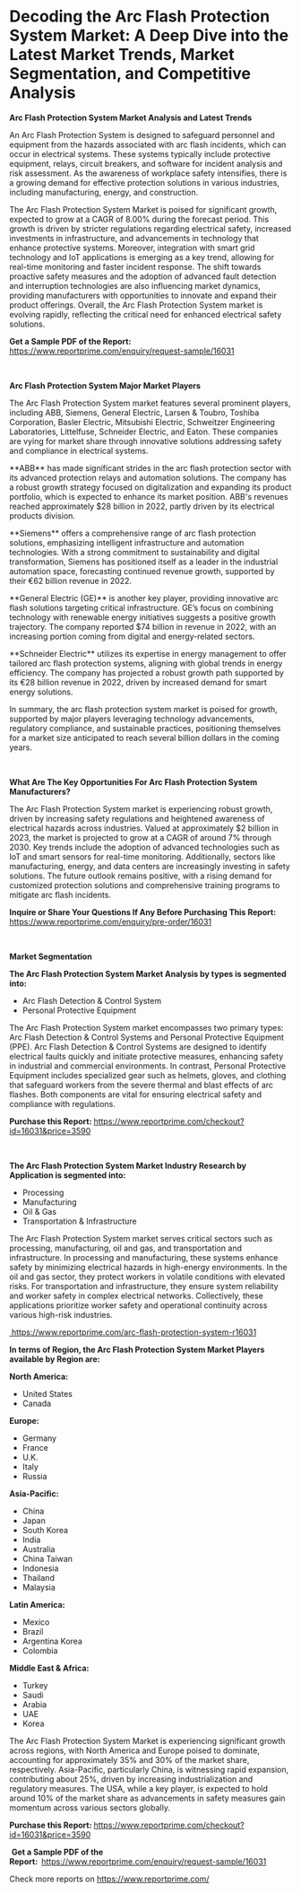 <p><h1>Decoding the Arc Flash Protection System Market: A Deep Dive into the Latest Market Trends, Market Segmentation, and Competitive Analysis</h1></p><p><strong>Arc Flash Protection System Market Analysis and Latest Trends</strong></p>
<p><p>An Arc Flash Protection System is designed to safeguard personnel and equipment from the hazards associated with arc flash incidents, which can occur in electrical systems. These systems typically include protective equipment, relays, circuit breakers, and software for incident analysis and risk assessment. As the awareness of workplace safety intensifies, there is a growing demand for effective protection solutions in various industries, including manufacturing, energy, and construction.</p><p>The Arc Flash Protection System Market is poised for significant growth, expected to grow at a CAGR of 8.00% during the forecast period. This growth is driven by stricter regulations regarding electrical safety, increased investments in infrastructure, and advancements in technology that enhance protective systems. Moreover, integration with smart grid technology and IoT applications is emerging as a key trend, allowing for real-time monitoring and faster incident response. The shift towards proactive safety measures and the adoption of advanced fault detection and interruption technologies are also influencing market dynamics, providing manufacturers with opportunities to innovate and expand their product offerings. Overall, the Arc Flash Protection System market is evolving rapidly, reflecting the critical need for enhanced electrical safety solutions.</p></p>
<p><strong>Get a Sample PDF of the Report:&nbsp;</strong> <a href="https://www.reportprime.com/enquiry/request-sample/16031?utm_campaign=2780&utm_medium=2&utm_source=Github&utm_content=ia&utm_term=20032025&utm_id=arc-flash-protection-system">https://www.reportprime.com/enquiry/request-sample/16031</a></p>
<p>&nbsp;</p>
<p><strong>Arc Flash Protection System Major Market Players</strong></p>
<p><p>The Arc Flash Protection System market features several prominent players, including ABB, Siemens, General Electric, Larsen & Toubro, Toshiba Corporation, Basler Electric, Mitsubishi Electric, Schweitzer Engineering Laboratories, Littelfuse, Schneider Electric, and Eaton. These companies are vying for market share through innovative solutions addressing safety and compliance in electrical systems.</p><p>**ABB** has made significant strides in the arc flash protection sector with its advanced protection relays and automation solutions. The company has a robust growth strategy focused on digitalization and expanding its product portfolio, which is expected to enhance its market position. ABB's revenues reached approximately $28 billion in 2022, partly driven by its electrical products division.</p><p>**Siemens** offers a comprehensive range of arc flash protection solutions, emphasizing intelligent infrastructure and automation technologies. With a strong commitment to sustainability and digital transformation, Siemens has positioned itself as a leader in the industrial automation space, forecasting continued revenue growth, supported by their €62 billion revenue in 2022.</p><p>**General Electric (GE)** is another key player, providing innovative arc flash solutions targeting critical infrastructure. GE’s focus on combining technology with renewable energy initiatives suggests a positive growth trajectory. The company reported $74 billion in revenue in 2022, with an increasing portion coming from digital and energy-related sectors.</p><p>**Schneider Electric** utilizes its expertise in energy management to offer tailored arc flash protection systems, aligning with global trends in energy efficiency. The company has projected a robust growth path supported by its €28 billion revenue in 2022, driven by increased demand for smart energy solutions.</p><p>In summary, the arc flash protection system market is poised for growth, supported by major players leveraging technology advancements, regulatory compliance, and sustainable practices, positioning themselves for a market size anticipated to reach several billion dollars in the coming years.</p></p>
<p>&nbsp;</p>
<p><strong>What Are The Key Opportunities For Arc Flash Protection System Manufacturers?</strong></p>
<p><p>The Arc Flash Protection System market is experiencing robust growth, driven by increasing safety regulations and heightened awareness of electrical hazards across industries. Valued at approximately $2 billion in 2023, the market is projected to grow at a CAGR of around 7% through 2030. Key trends include the adoption of advanced technologies such as IoT and smart sensors for real-time monitoring. Additionally, sectors like manufacturing, energy, and data centers are increasingly investing in safety solutions. The future outlook remains positive, with a rising demand for customized protection solutions and comprehensive training programs to mitigate arc flash incidents.</p></p>
<p><strong>Inquire or Share Your Questions If Any Before Purchasing This Report:</strong> <a href="https://www.reportprime.com/enquiry/pre-order/16031?utm_campaign=2780&utm_medium=2&utm_source=Github&utm_content=ia&utm_term=20032025&utm_id=arc-flash-protection-system">https://www.reportprime.com/enquiry/pre-order/16031</a></p>
<p>&nbsp;</p>
<p><strong>Market Segmentation</strong></p>
<p><strong>The Arc Flash Protection System Market Analysis by types is segmented into:</strong></p>
<p><ul><li>Arc Flash Detection & Control System</li><li>Personal Protective Equipment</li></ul></p>
<p><p>The Arc Flash Protection System market encompasses two primary types: Arc Flash Detection & Control Systems and Personal Protective Equipment (PPE). Arc Flash Detection & Control Systems are designed to identify electrical faults quickly and initiate protective measures, enhancing safety in industrial and commercial environments. In contrast, Personal Protective Equipment includes specialized gear such as helmets, gloves, and clothing that safeguard workers from the severe thermal and blast effects of arc flashes. Both components are vital for ensuring electrical safety and compliance with regulations.</p></p>
<p><strong>Purchase this Report:&nbsp;</strong><a href="https://www.reportprime.com/checkout?id=16031&price=3590&utm_campaign=2780&utm_medium=2&utm_source=Github&utm_content=ia&utm_term=20032025&utm_id=arc-flash-protection-system">https://www.reportprime.com/checkout?id=16031&price=3590</a></p>
<p>&nbsp;</p>
<p><strong>The Arc Flash Protection System Market Industry Research by Application is segmented into:</strong></p>
<p><ul><li>Processing</li><li>Manufacturing</li><li>Oil & Gas</li><li>Transportation & Infrastructure</li></ul></p>
<p><p>The Arc Flash Protection System market serves critical sectors such as processing, manufacturing, oil and gas, and transportation and infrastructure. In processing and manufacturing, these systems enhance safety by minimizing electrical hazards in high-energy environments. In the oil and gas sector, they protect workers in volatile conditions with elevated risks. For transportation and infrastructure, they ensure system reliability and worker safety in complex electrical networks. Collectively, these applications prioritize worker safety and operational continuity across various high-risk industries.</p></p>
<p><a href="https://www.reportprime.com/arc-flash-protection-system-r16031?utm_campaign=2780&utm_medium=2&utm_source=Github&utm_content=ia&utm_term=20032025&utm_id=arc-flash-protection-system">&nbsp;https://www.reportprime.com/arc-flash-protection-system-r16031</a></p>
<p><strong>In terms of Region, the Arc Flash Protection System Market Players available by Region are:</strong></p>
<p>
    <p> <strong> North America: </strong>
        <ul>
            <li>United States</li>
            <li>Canada</li>
        </ul>
        </p> 
    <p> <strong> Europe: </strong>
        <ul>
            <li>Germany</li>
            <li>France</li>
            <li>U.K.</li>
            <li>Italy</li>
            <li>Russia</li>
        </ul>
        </p> 
    <p> <strong> Asia-Pacific: </strong>
        <ul>
            <li>China</li>
            <li>Japan</li>
            <li>South Korea</li>
            <li>India</li>
            <li>Australia</li>
            <li>China Taiwan</li>
            <li>Indonesia</li>
            <li>Thailand</li>
            <li>Malaysia</li>
        </ul>
        </p> 
    <p> <strong> Latin America: </strong>
        <ul>
            <li>Mexico</li>
            <li>Brazil</li>
            <li>Argentina Korea</li>
            <li>Colombia</li>
        </ul>
        </p> 
    <p> <strong> Middle East & Africa: </strong>
        <ul>
            <li>Turkey</li>
            <li>Saudi</li>
            <li>Arabia</li>
            <li>UAE</li>
            <li>Korea</li>
        </ul>
    </p>
    </p>
<p><p>The Arc Flash Protection System Market is experiencing significant growth across regions, with North America and Europe poised to dominate, accounting for approximately 35% and 30% of the market share, respectively. Asia-Pacific, particularly China, is witnessing rapid expansion, contributing about 25%, driven by increasing industrialization and regulatory measures. The USA, while a key player, is expected to hold around 10% of the market share as advancements in safety measures gain momentum across various sectors globally.</p></p>
<p><strong>Purchase this Report: </strong><a href="https://www.reportprime.com/checkout?id=16031&price=3590&utm_campaign=2780&utm_medium=2&utm_source=Github&utm_content=ia&utm_term=20032025&utm_id=arc-flash-protection-system">https://www.reportprime.com/checkout?id=16031&price=3590</a></p>
<p>&nbsp;<strong>Get a Sample PDF of the Report:&nbsp;&nbsp;</strong><a href="https://www.reportprime.com/enquiry/request-sample/16031?utm_campaign=2780&utm_medium=2&utm_source=Github&utm_content=ia&utm_term=20032025&utm_id=arc-flash-protection-system">https://www.reportprime.com/enquiry/request-sample/16031</a></p>
<p><strong></strong></p>
<p>Check more reports on <a href="https://www.reportprime.com/?utm_campaign=2780&utm_medium=2&utm_source=Github&utm_content=ia&utm_term=20032025&utm_id=arc-flash-protection-system">https://www.reportprime.com/</a></p>